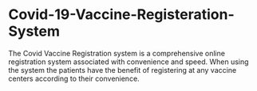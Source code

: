 # Covid-19-Vaccine-Registeration-System
The Covid Vaccine Registration system is a comprehensive online registration system associated with convenience and speed. When using the system the patients have the benefit of registering at any vaccine centers according to their convenience. 
